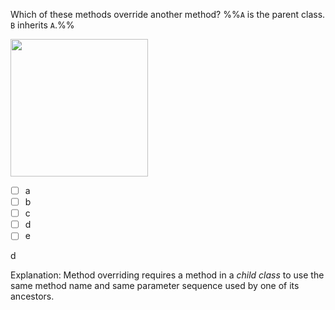 <panel header="{{ icon_Q_A }} Which methods override?">
<question>

Which of these methods override another method? %%`A` is the parent class. `B` inherits `A`.%%

<img src="{{baseUrl}}/oop/inheritance/overriding/images/overriding.png" height="220" />
<p/>

- [ ] a
- [ ] b
- [ ] c
- [ ] d
- [ ] e

<div slot="answer">

d

Explanation: Method overriding requires a method in a _child class_ to use the same method name and same parameter sequence used by one of its ancestors.

</div>
</question>
</panel>
